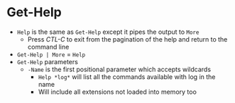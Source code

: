 # Get-Help

- `Help` is the same as `Get-Help` except it pipes the output to `More`
  - Press *CTL-C* to exit from the pagination of the help and return to the command line
- `Get-Help | More` = `Help`
- `Get-Help` parameters
  - `-Name` is the first positional parameter which accepts wildcards
    - `Help *log*` will list all the commands available with log in the name
    - Will include all extensions not loaded into memory too

